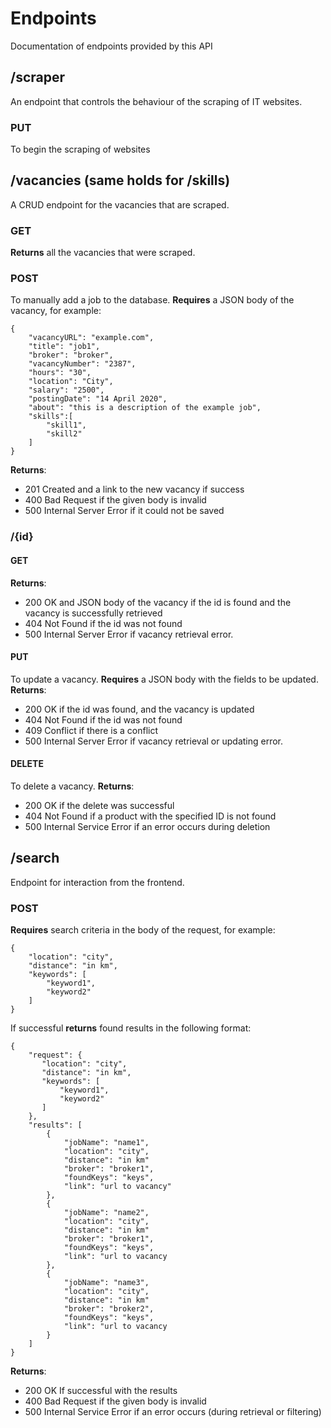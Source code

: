 # Endpoints
Documentation of endpoints provided by this API

## /scraper
An endpoint that controls the behaviour of the scraping of IT websites. 
### PUT
To begin the scraping of websites

## /vacancies (same holds for /skills)
A CRUD endpoint for the vacancies that are scraped. 
### GET
**Returns** all the vacancies that were scraped. 
### POST 
To manually add a job to the database. **Requires** a JSON body of the vacancy, for example:
```
{
    "vacancyURL": "example.com",
    "title": "job1",
    "broker": "broker",
    "vacancyNumber": "2387",
    "hours": "30",
    "location": "City",
    "salary": "2500",
    "postingDate": "14 April 2020",
    "about": "this is a description of the example job",
    "skills":[
        "skill1",
        "skill2"
    ]
}
```
**Returns**:
- 201 Created and a link to the new vacancy if success
- 400 Bad Request if the given body is invalid
- 500 Internal Server Error if it could not be saved

### /{id}
#### GET
**Returns**:
 - 200 OK and JSON body of the vacancy if the id is found and the vacancy is successfully retrieved 
 - 404 Not Found if the id was not found 
 - 500 Internal Server Error if vacancy retrieval error. 

#### PUT 
To update a vacancy. **Requires** a JSON body with the fields to be updated. **Returns**:
 - 200 OK if the id was found, and the vacancy is updated 
 - 404 Not Found if the id was not found
 - 409 Conflict if there is a conflict 
 - 500 Internal Server Error if vacancy retrieval or updating error.

#### DELETE
To delete a vacancy. **Returns**:
- 200 OK if the delete was successful
- 404 Not Found if a product with the specified ID is not found
- 500 Internal Service Error if an error occurs during deletion

## /search
Endpoint for interaction from the frontend. 

### POST
**Requires** search criteria in the body of the request, for example:
```
{
    "location": "city", 
    "distance": "in km", 
    "keywords": [
        "keyword1",
        "keyword2"
    ]
}
```
If successful **returns** found results in the following format:

```
{   
    "request": {
       "location": "city", 
       "distance": "in km", 
       "keywords": [
           "keyword1",
           "keyword2"
       ]
    },
    "results": [
        {
            "jobName": "name1",
            "location": "city",
            "distance": "in km"
            "broker": "broker1",
            "foundKeys": "keys",
            "link": "url to vacancy"
        },
        {
            "jobName": "name2",
            "location": "city",
            "distance": "in km"
            "broker": "broker1",
            "foundKeys": "keys",
            "link": "url to vacancy
        },
        {
            "jobName": "name3",
            "location": "city",
            "distance": "in km"
            "broker": "broker2",
            "foundKeys": "keys",
            "link": "url to vacancy
        }
    ]
}
```
**Returns**:
- 200 OK If successful with the results
- 400 Bad Request if the given body is invalid
- 500 Internal Service Error if an error occurs (during retrieval or filtering)


